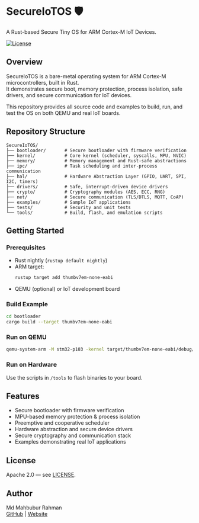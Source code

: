 # SecureIoTOS 🛡️
A Rust-based Secure Tiny OS for ARM Cortex-M IoT Devices.

[![License](https://img.shields.io/badge/license-Apache%202.0-blue.svg)](LICENSE)

## Overview
SecureIoTOS is a bare-metal operating system for ARM Cortex-M microcontrollers, built in Rust.  
It demonstrates secure boot, memory protection, process isolation, safe drivers, and secure communication for IoT devices.

This repository provides all source code and examples to build, run, and test the OS on both QEMU and real IoT boards.

## Repository Structure

```
SecureIoTOS/
├── bootloader/       # Secure bootloader with firmware verification
├── kernel/           # Core kernel (scheduler, syscalls, MPU, NVIC)
├── memory/           # Memory management and Rust-safe abstractions
├── ipc/              # Task scheduling and inter-process communication
├── hal/              # Hardware Abstraction Layer (GPIO, UART, SPI, I2C, timers)
├── drivers/          # Safe, interrupt-driven device drivers
├── crypto/           # Cryptography modules (AES, ECC, RNG)
├── net/              # Secure communication (TLS/DTLS, MQTT, CoAP)
├── examples/         # Sample IoT applications
├── tests/            # Security and unit tests
└── tools/            # Build, flash, and emulation scripts
```

## Getting Started

### Prerequisites
- Rust nightly (`rustup default nightly`)
- ARM target:  
  ```bash
  rustup target add thumbv7em-none-eabi
  ```
- QEMU (optional) or IoT development board

### Build Example
```bash
cd bootloader
cargo build --target thumbv7em-none-eabi
```

### Run on QEMU
```bash
qemu-system-arm -M stm32-p103 -kernel target/thumbv7em-none-eabi/debug/bootloader
```

### Run on Hardware
Use the scripts in `/tools` to flash binaries to your board.

## Features
- Secure bootloader with firmware verification  
- MPU-based memory protection & process isolation  
- Preemptive and cooperative scheduler  
- Hardware abstraction and secure device drivers  
- Secure cryptography and communication stack  
- Examples demonstrating real IoT applications  

## License
Apache 2.0 — see [LICENSE](LICENSE).

## Author
Md Mahbubur Rahman  
[GitHub](https://github.com/m-a-h-b-u-b) | [Website](https://m-a-h-b-u-b.github.io)
